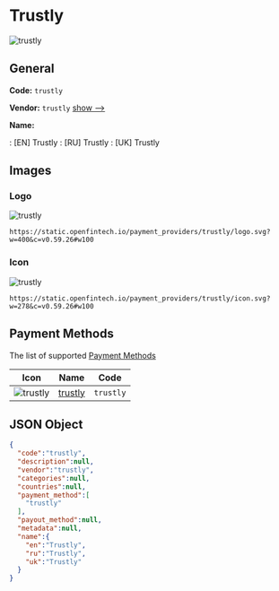 
# Trustly 
![trustly](https://static.openfintech.io/payment_providers/trustly/logo.svg?w=400&c=v0.59.26#w100)  

## General 
 
**Code:** `trustly` 
 
**Vendor:** `trustly` [show -->](/vendors/trustly/) 
 
**Name:** 
 
:	[EN] Trustly 
:	[RU] Trustly 
:	[UK] Trustly 
 

## Images 

### Logo 
 
![trustly](https://static.openfintech.io/payment_providers/trustly/logo.svg?w=400&c=v0.59.26#w100)  

```
https://static.openfintech.io/payment_providers/trustly/logo.svg?w=400&c=v0.59.26#w100
```  

### Icon 
 
![trustly](https://static.openfintech.io/payment_providers/trustly/icon.svg?w=278&c=v0.59.26#w100)  

```
https://static.openfintech.io/payment_providers/trustly/icon.svg?w=278&c=v0.59.26#w100
```  

## Payment Methods 
 
The list of supported [Payment Methods](/payment-methods/) 

|Icon|Name|Code| 
|:---:|:---:|:---:| 
|![trustly](https://static.openfintech.io/payment_methods/trustly/icon.svg?w=278&c=v0.59.26#w100) |[trustly](/payment-methods/trustly/)|`trustly`| 
 

## JSON Object 

```json
{
  "code":"trustly",
  "description":null,
  "vendor":"trustly",
  "categories":null,
  "countries":null,
  "payment_method":[
    "trustly"
  ],
  "payout_method":null,
  "metadata":null,
  "name":{
    "en":"Trustly",
    "ru":"Trustly",
    "uk":"Trustly"
  }
}
```  
